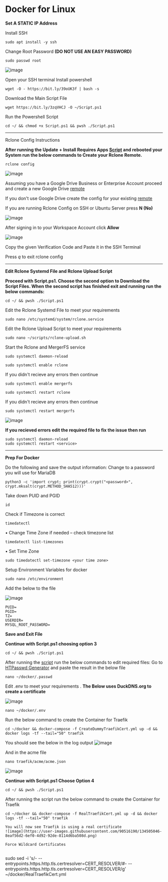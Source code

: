 # Docker for Linux 

**Set A STATIC IP Address**

Install SSH 
```
sudo apt install -y ssh
```

Change Root Password **(DO NOT USE AN EASY PASSWORD)**
```
sudo passwd root
```
![image](https://user-images.githubusercontent.com/90516190/134331678-37104c42-ce77-4c48-8c77-483b5532fb4d.png)

Open your SSH terminal
Install powershell
```
wget -O - https://bit.ly/39oUK3f | bash -s
```
Download the Main Script File
```
wget https://bit.ly/3zqVHCJ -O ~/Script.ps1
```
Run the Powershell Script
```
cd ~/ && chmod +x Script.ps1 && pwsh ./Script.ps1
```
---------------------------------------------------------

Rclone Config Instructions


**After running the Update + Install Requires Apps [Script](https://github.com/sdmanson8/scripts/blob/main/Script%20Files/PrepLinuxForDocker.sh) and rebooted your System run the below commands to Create your Rclone Remote.**

```
rclone config
```
![image](https://user-images.githubusercontent.com/90516190/134173943-32ea4514-e922-43a9-89da-3fee16a4426f.png)

Assuming you have a Google Drive Business or Enterprise Account proceed and create a new Google Drive [remote](https://rclone.org/drive/)

If you don't use Google Drive create the config for your existing [remote](https://rclone.org/overview/)

If you are running Rclone Config on SSH or Ubuntu Server press **N (No)**

![image](https://user-images.githubusercontent.com/90516190/134175801-dce9d5b4-8fef-4073-8e58-df417419dd39.png)

After signing in to your Workspace Account click **Allow**

![image](https://user-images.githubusercontent.com/90516190/134176384-22ccddac-692a-4318-b79c-9bd170d7d6c9.png)

Copy the given Verification Code and Paste it in the SSH Terminal

Press *q* to exit rclone config

-------------------------------------------------------------------------
**Edit Rclone Systemd File and Rclone Upload Script**

**Proceed with Script.ps1. Choose the second option to Download the Script Files. When the second script has finished exit and running run the below commands:**
```
cd ~/ && pwsh ./Script.ps1
```

Edit the Rclone Systemd File to meet your requirements
```
sudo nano /etc/systemd/system/rclone.service
```
Edit the Rclone Upload Script to meet your requirements
```
sudo nano ~/scripts/rclone-upload.sh
```

Start the Rclone and MergerFS service
```
sudo systemctl daemon-reload 
```
```
sudo systemctl enable rclone
```
If you didn't recieve any errors then continue
```
sudo systemctl enable mergerfs
```
```
sudo systemctl restart rclone
```
If you didn't recieve any errors then continue
```
sudo systemctl restart mergerfs
```

![image](https://user-images.githubusercontent.com/90516190/134328805-800c98aa-13be-4a15-bb53-6720dc6d9e29.png)

**If you recieved errors edit the required file to fix the issue then run**
```
sudo systemctl daemon-reload
sudo systemctl restart <service>
```
-------------------------------------------------
**Prep For Docker**

Do the following and save the output information:
Change <password> to a password you will use for MariaDB
```
python3 -c 'import crypt; print(crypt.crypt("<password>", crypt.mksalt(crypt.METHOD_SHA512)))' 
```
Take down PUID and PGID
```
id
```
Check if Timezone is correct
```
timedatectl
```
•	Change Time Zone if needed – check timezone list 
  ```
  timedatectl list-timezones
  ```
•	Set Time Zone 
  ```
  sudo timedatectl set-timezone <your time zone>
  ```
Setup Environment Variables for docker
```
sudo nano /etc/environment
```
Add the below to the file
  
![image](https://user-images.githubusercontent.com/90516190/134481740-7efb4cab-5850-4115-867f-3d9b8a60ca83.png)

```
PUID=
PGID=
TZ=
USERDIR=
MYSQL_ROOT_PASSWORD=
```
**Save and Exit File**

**Continue with Script.ps1 choosing option 3**
```
cd ~/ && pwsh ./Script.ps1
```
  
After running the [script](https://github.com/sdmanson8/scripts/edit/main/Script%20Files/CreateDummyTraefikCert.sh) run the below commands to edit required files:
Go to [HTPasswd Generator](https://www.web2generators.com/apache-tools/htpasswd-generator) and paste the result in the below file
```
nano ~/docker/.passwd
```
Edit .env to meet your requirements . **The Below uses DuckDNS.org to create a certificate**
  
![image](https://user-images.githubusercontent.com/90516190/134488892-e1d016ca-bd88-4ca3-8384-561101985a4c.png)

```
nano ~/docker/.env
```
Run the below command to create the Container for Traefik
```
cd ~/docker && docker-compose -f CreateDummyTraefikCert.yml up -d && docker logs -tf --tail="50" traefik
```
You should see the below in the log output
![image](https://user-images.githubusercontent.com/90516190/134504360-a66035bb-f9de-4922-8860-3c98b943a764.png)

And in the acme file
```
nano traefik/acme/acme.json
```
![image](https://user-images.githubusercontent.com/90516190/134505299-ae7b56f9-d9dd-4038-b560-3cf801f85400.png)

**Continue with Script.ps1 Choose Option 4**
```
cd ~/ && pwsh ./Script.ps1
```
After running the script run the below command to create the Container for Traefik
```
cd ~/docker && docker-compose -f RealTraefikCert.yml up -d && docker logs -tf --tail="50" traefik

You will now see Traefik is using a real certificate
![image](https://user-images.githubusercontent.com/90516190/134505046-8eaf56d2-6ef0-4d92-92de-8114d6ba508d.png)

Force Wildcard Certificates
  
```
sudo sed -i 's/- --entrypoints.https.http.tls.certresolver=CERT_RESOLVER/#- --entrypoints.https.http.tls.certresolver=CERT_RESOLVER/g' ~/docker/RealTraefikCert.yml
```
